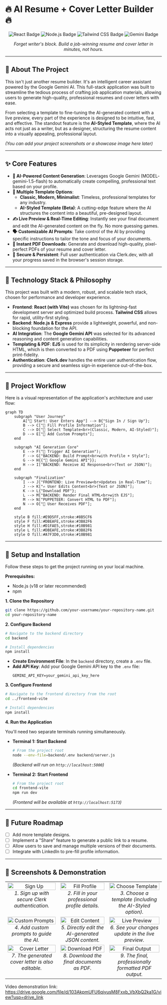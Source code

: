# 🔥 AI Resume + Cover Letter Builder 🔥

<p align="center">
  <img src="https://img.shields.io/badge/React-20232A?style=for-the-badge&logo=react&logoColor=61DAFB" alt="React Badge"/>
  <img src="https://img.shields.io/badge/Node.js-339933?style=for-the-badge&logo=nodedotjs&logoColor=white" alt="Node.js Badge"/>
  <img src="https://img.shields.io/badge/Tailwind_CSS-38B2AC?style=for-the-badge&logo=tailwind-css&logoColor=white" alt="Tailwind CSS Badge"/>
  <img src="https://img.shields.io/badge/Google_Gemini-8E75A5?style=for-the-badge&logo=google-gemini&logoColor=white" alt="Gemini Badge"/>
</p>

<p align="center">
  <i>Forget writer's block. Build a job-winning resume and cover letter in minutes, not hours.</i>
</p>

---

## 🌟 About The Project

This isn't just another resume builder. It's an intelligent career assistant powered by the Google Gemini AI. This full-stack application was built to streamline the tedious process of crafting job application materials, allowing users to generate high-quality, professional resumes and cover letters with ease. 

From selecting a template to fine-tuning the AI-generated content with a live preview, every part of the experience is designed to be intuitive, fast, and effective. The standout feature is the **AI-Styled Template**, where the AI acts not just as a writer, but as a designer, structuring the resume content into a visually appealing, professional layout.

*(You can add your project screenshots or a showcase image here later)*

---

## ✨ Core Features

- **🧠 AI-Powered Content Generation**: Leverages Google Gemini (MODEL- gemini-1.5-flash) to automatically create compelling, professional text based on your profile.
- **🎨 Multiple Template Options**:
  - **Classic, Modern, Minimalist**: Timeless, professional templates for any industry.
  - **AI-Styled Template (Beta)**: A cutting-edge feature where the AI structures the content into a beautiful, pre-designed layout.
- **✍️ Live Preview & Real-Time Editing**: Instantly see your final document and edit the AI-generated content on the fly. No more guessing games.
- **🗣️ Customizable AI Prompts**: Take control of the AI by providing specific instructions to tailor the tone and focus of your documents.
- **📄 Instant PDF Downloads**: Generate and download high-quality, pixel-perfect PDFs of your resume and cover letter.
- **🔐 Secure & Persistent**: Full user authentication via Clerk.dev, with all your progress saved in the browser's session storage.

---

## 🚀 Technology Stack & Philosophy

This project was built with a modern, robust, and scalable tech stack, chosen for performance and developer experience.

- **Frontend**: **React (with Vite)** was chosen for its lightning-fast development server and optimized build process. **Tailwind CSS** allows for rapid, utility-first styling.
- **Backend**: **Node.js & Express** provide a lightweight, powerful, and non-blocking foundation for the API.
- **AI Integration**: The **Google Gemini API** was selected for its advanced reasoning and content generation capabilities.
- **Templating & PDF**: **EJS** is used for its simplicity in rendering server-side HTML, which is then converted to a PDF using **Puppeteer** for perfect print-fidelity.
- **Authentication**: **Clerk.dev** handles the entire user authentication flow, providing a secure and seamless sign-in experience out-of-the-box.

---

## 🔄 Project Workflow

Here is a visual representation of the application's architecture and user flow:

```mermaid
graph TD
    subgraph "User Journey"
        A["👤 Start: User Enters App"] --> B{"Sign In / Sign Up"};
        B --> C["📝 Fill Profile Information"];
        C --> D["🎨 Select Template<br>(Classic, Modern, AI-Styled)"];
        D --> E["💬 Add Custom Prompts"];
    end

    subgraph "AI Generation Core"
        E --> F("🚀 Trigger AI Generation");
        F --> G["BACKEND: Build Prompt<br>with Profile + Style"];
        G --> H{{"🤖 Google Gemini API"}};
        H --> I["BACKEND: Receive AI Response<br>(Text or JSON)"];
    end

    subgraph "Finalization"
        I --> J["FRONTEND: Live Preview<br>Updates in Real-Time"];
        J --> K["✍️ User Edits Content<br>(Text or JSON)"];
        K --> L{"Download PDF"};
        L --> M["BACKEND: Render Final HTML<br>with EJS"];
        M --> N["PUPPETEER: Convert HTML to PDF"];
        N --> O["📄 User Receives PDF"];
    end

    style B fill:#E9D5FF,stroke:#8B5CF6
    style F fill:#DBEAFE,stroke:#3B82F6
    style H fill:#D1FAE5,stroke:#10B981
    style L fill:#DBEAFE,stroke:#3B82F6
    style O fill:#A7F3D0,stroke:#10B981
```

---

## 🔧 Setup and Installation

Follow these steps to get the project running on your local machine.

**Prerequisites:**
- Node.js (v18 or later recommended)
- npm

**1. Clone the Repository**
```bash
git clone https://github.com/your-username/your-repository-name.git
cd your-repository-name
```

**2. Configure Backend**
```bash
# Navigate to the backend directory
cd backend

# Install dependencies
npm install
```
- **Create Environment File**: In the `backend` directory, create a `.env` file.
- **Add API Key**: Add your Google Gemini API key to the `.env` file:
    ```
    GEMINI_API_KEY=your_gemini_api_key_here
    ```

**3. Configure Frontend**
```bash
# Navigate to the frontend directory from the root
cd ../frontend-vite

# Install dependencies
npm install
```

**4. Run the Application**

You'll need two separate terminals running simultaneously.

- **Terminal 1: Start Backend**
    ```bash
    # From the project root
    node --env-file=backend/.env backend/server.js
    ```
    *(Backend will run on `http://localhost:5000`)*

- **Terminal 2: Start Frontend**
    ```bash
    # From the project root
    cd frontend-vite
    npm run dev
    ```
    *(Frontend will be available at `http://localhost:5173`)*

---

## 🔮 Future Roadmap

- [ ] Add more template designs.
- [ ] Implement a "Share" feature to generate a public link to a resume.
- [ ] Allow users to save and manage multiple versions of their documents.
- [ ] Integrate with LinkedIn to pre-fill profile information.

---

## 📸 Screenshots & Demonstration

<table width="100%">
  <tr>
    <td align="center" valign="top">
      <img src="https://github.com/user-attachments/assets/0a016202-0987-4b47-9a60-553f31ba2d05" alt="Sign Up" width="100%">
      <br />
      <em>1. Sign up with secure Clerk authentication.</em>
    </td>
    <td align="center" valign="top">
      <img src="https://github.com/user-attachments/assets/7bb70eef-e673-486d-952e-c284995e963f" alt="Fill Profile" width="100%">
      <br />
      <em>2. Fill in your professional profile details.</em>
    </td>
    <td align="center" valign="top">
      <img src="https://github.com/user-attachments/assets/04af8397-15d5-42c7-be02-d90d131063d6" alt="Choose Template" width="100%">
      <br />
      <em>3. Choose a template (including the AI-Styled option).</em>
    </td>
  </tr>
  <tr>
    <td align="center" valign="top">
      <img src="https://github.com/user-attachments/assets/51158b2d-2c09-4267-a45e-5d830c0d2015" alt="Custom Prompts" width="100%">
      <br />
      <em>4. Add custom prompts to guide the AI.</em>
    </td>
    <td align="center" valign="top">
      <img src="https://github.com/user-attachments/assets/35f7e405-cfdf-4d74-97ad-0ebc0863575f" alt="Edit Content" width="100%">
      <br />
      <em>5. Directly edit the AI-generated JSON content.</em>
    </td>
    <td align="center" valign="top">
      <img src="https://github.com/user-attachments/assets/4cff4c1f-1884-4907-af3a-0eaee4753336" alt="Live Preview" width="100%">
      <br />
      <em>6. See your changes update in the live preview.</em>
    </td>
  </tr>
    <tr>
    <td align="center" valign="top">
      <img src="https://github.com/user-attachments/assets/547e5f9b-38d8-4c0b-9a26-a9e1c55e39a4" alt="Cover Letter" width="100%">
      <br />
      <em>7. The generated cover letter is also editable.</em>
    </td>
    <td align="center" valign="top">
      <img src="https://github.com/user-attachments/assets/b9074e03-7ab1-4498-98b8-f3c39213d9b0" alt="Download PDF" width="100%">
      <br />
      <em>8. Download the final documents as PDF.</em>
    </td>
    <td align="center" valign="top">
      <img src="https://github.com/user-attachments/assets/42d7cd6a-1225-4ea4-a054-c385a6cc0ba2" alt="Final Output" width="100%">
      <br />
      <em>9. The final, professionally formatted PDF output.</em>
    </td>
  </tr>
</table>

Video demonstration link: https://drive.google.com/file/d/103AkpmUFU6qjyusM8Fxxb_VbXbQ2ka1G/view?usp=drive_link
